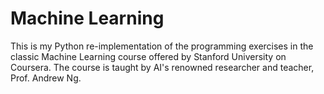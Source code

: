 # Machine Learning

This is my Python re-implementation of the programming exercises in the classic Machine Learning course offered by Stanford University on Coursera. The course is taught by AI's renowned researcher and teacher, Prof. Andrew Ng.

